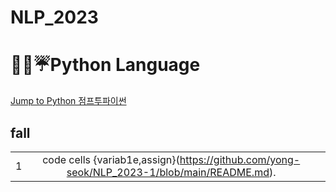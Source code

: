 # NLP_2023

# 👀💧☔Python Language

[Jump to Python  점프투파이썬](https://wikidocs.net/book/1)


## fall ##
||||
|:--:|:--:|:--:|
|1|code cells {variab1e,assign}(https://github.com/yong-seok/NLP_2023-1/blob/main/README.md).|



